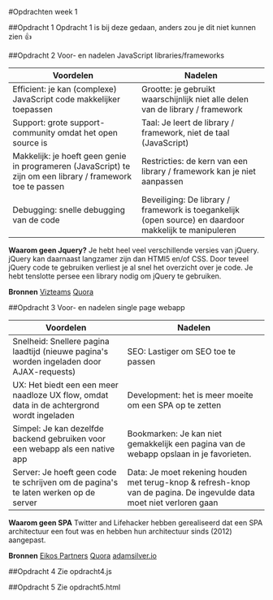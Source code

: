 #Opdrachten week 1

##Opdracht 1
Opdracht 1 is bij deze gedaan, anders zou je dit niet kunnen zien :+1:


##Opdracht 2
Voor- en nadelen JavaScript libraries/frameworks

| Voordelen | Nadelen |
| ------------- | ------------- |
| Efficient: je kan (complexe) JavaScript code makkelijker toepassen | Grootte: je gebruikt waarschijnlijk niet alle delen van de library / framework |
| Support: grote support-community omdat het open source is  | Taal: Je leert de library / framework, niet de taal (JavaScript) |
| Makkelijk: je hoeft geen genie in programeren (JavaScript) te zijn om een library / framework toe te passen | Restricties: de kern van een library / framework kan je niet aanpassen |
| Debugging: snelle debugging van de code | Beveiliging: De library / framework is toegankelijk (open source) en daardoor makkelijk te manipuleren |

**Waarom geen Jquery?**
Je hebt heel veel verschillende versies van jQuery. jQuery kan daarnaast langzamer zijn dan HTMl5 en/of CSS. Door teveel jQuery code te gebruiken verliest je al snel het overzicht over je code. Je hebt tenslotte persee een library nodig om jQuery te gebruiken.

**Bronnen**
[Vizteams](http://www.vizteams.com/blog/advantages-and-disadvantages-of-frameworks/)
[Quora](https://www.quora.com/What-are-the-advantages-and-disadvantages-of-different-JavaScript-libraries)


##Opdracht 3
Voor- en nadelen single page webapp  

| Voordelen | Nadelen |
| ------------- | ------------- |
| Snelheid: Snellere pagina laadtijd (nieuwe pagina's worden ingeladen door AJAX-requests) | SEO: Lastiger om SEO toe te passen |
| UX: Het biedt een een meer naadloze UX flow, omdat data in de achtergrond wordt ingeladen | Development: het is meer moeite om een SPA op te zetten |
| Simpel: Je kan dezelfde backend gebruiken voor een webapp als een native app| Bookmarken: Je kan niet gemakkelijk een pagina van de webapp opslaan in je favorieten. |
| Server: Je hoeft geen code te schrijven om de pagina's te laten werken op de server | Data: Je moet rekening houden met terug-knop & refresh-knop van de pagina. De ingevulde data moet niet verloren gaan |

**Waarom geen SPA**
Twitter and Lifehacker hebben gerealiseerd dat een SPA architectuur een fout was en hebben hun architectuur sinds (2012) aangepast.

**Bronnen**
[Eikos Partners](http://www.eikospartners.com/blog/multi-page-web-applications-vs.-single-page-web-applications)
[Quora](https://www.quora.com/Can-you-please-list-down-the-advantages-and-disadvantages-of-single-page-applications)
[adamsilver.io](http://adamsilver.io/articles/the-disadvantages-of-single-page-applications/)


##Opdracht 4
Zie opdracht4.js


##Opdracht 5
Zie opdracht5.html
